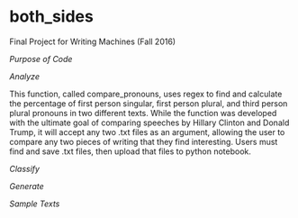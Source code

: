 # both_sides
Final Project for Writing Machines (Fall 2016)

*Purpose of Code* 

*Analyze* 

This function, called compare_pronouns, uses regex to find and calculate the percentage of first person singular, first person plural, and third person plural pronouns in two different texts. While the function was developed with the ultimate goal of comparing speeches by Hillary Clinton and Donald Trump, it will accept any two .txt files as an argument, allowing the user to compare any two pieces of writing that they find interesting. Users must find and save .txt files, then upload that files to python notebook. 


*Classify* 

*Generate* 

*Sample Texts*
